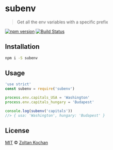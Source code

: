 # subenv

> Get all the env variables with a specific prefix

<!--@shields('npm', 'travis')-->
[![npm version](https://img.shields.io/npm/v/subenv.svg)](https://www.npmjs.com/package/subenv) [![Build Status](https://img.shields.io/travis/zkochan/subenv/master.svg)](https://travis-ci.org/zkochan/subenv)
<!--/@-->

## Installation

```sh
npm i -S subenv
```

## Usage

<!--@example('./example.js')-->
```js
'use strict'
const subenv = require('subenv')

process.env.capitals_USA = 'Washington'
process.env.capitals_hungary = 'Budapest'

console.log(subenv('capitals'))
//> { usa: 'Washington', hungary: 'Budapest' }
```
<!--/@-->

## License

[MIT](./LICENSE) © [Zoltan Kochan](https://www.kochan.io)
